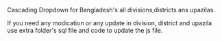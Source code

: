 Cascading Dropdown for Bangladesh's all divisions,districts ans upazilas.

If you need any modication or any update in division, district and upazila use extra folder's sql file and code to update the js file.
